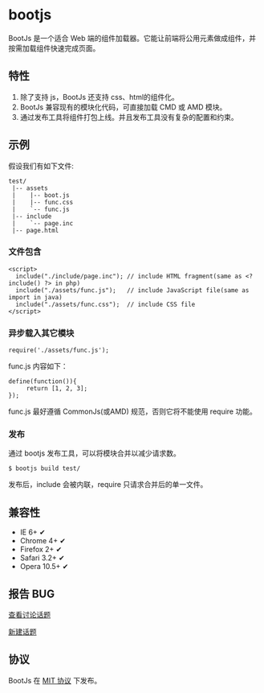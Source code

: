 bootjs
======

BootJs 是一个适合 Web 端的组件加载器。它能让前端将公用元素做成组件，并按需加载组件快速完成页面。

## 特性

1. 除了支持 js，BootJs 还支持 css、html的组件化。
2. BootJs 兼容现有的模块化代码，可直接加载 CMD 或 AMD 模块。
3. 通过发布工具将组件打包上线。并且发布工具没有复杂的配置和约束。

## 示例

假设我们有如下文件:
    
    test/
     |-- assets
     |    |-- boot.js
     |    |-- func.css
     |    `-- func.js
     |-- include
     |    `-- page.inc
     |-- page.html
    
### 文件包含

    <script>
      include("./include/page.inc"); // include HTML fragment(same as <? include() ?> in php)
      include("./assets/func.js");   // include JavaScript file(same as import in java)
      include("./assets/func.css");  // include CSS file
    </script>

### 异步载入其它模块

    require('./assets/func.js');
    
func.js 内容如下：

    define(function()){
         return [1, 2, 3];
    });
    
func.js 最好遵循 CommonJs(或AMD) 规范，否则它将不能使用 require 功能。

### 发布

通过 bootjs 发布工具，可以将模块合并以减少请求数。

    $ bootjs build test/
    
发布后，include 会被内联，require 只请求合并后的单一文件。

## 兼容性

- IE 6+             ✔
- Chrome 4+         ✔
- Firefox 2+        ✔
- Safari 3.2+       ✔
- Opera 10.5+       ✔

## 报告 BUG

[查看讨论话题](https://github.com/bootjs/bootjs/issues)

[新建话题](https://github.com/bootjs/bootjs/issues/new)

## 协议

BootJs 在 [MIT 协议](http://seajs.org/LICENSE.md) 下发布。


